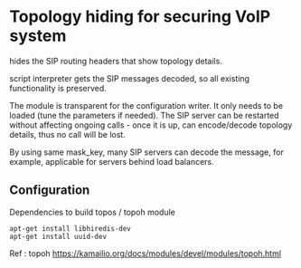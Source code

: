 # Topology hiding for securing VoIP system 

hides the SIP routing headers that show topology details.

script interpreter gets the SIP messages decoded, so all existing functionality is preserved.

The module is transparent for the configuration writer. It only needs to be loaded (tune the parameters if needed). The SIP server can be restarted without affecting ongoing calls - once it is up, can encode/decode topology details, thus no call will be lost.

By using same mask_key, many SIP servers can decode the message, for example, applicable for servers behind load balancers.

## Configuration 
Dependencies to build topos  / topoh module 
```
apt-get install libhiredis-dev
apt-get install uuid-dev
```

Ref :
topoh https://kamailio.org/docs/modules/devel/modules/topoh.html